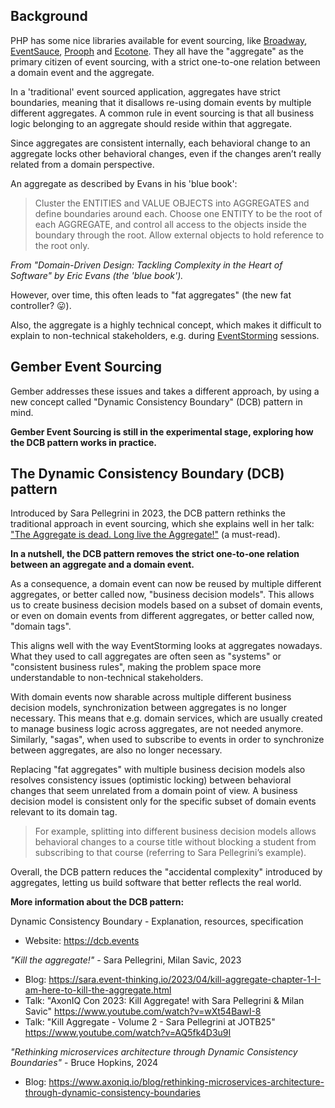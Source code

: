 ## Background
PHP has some nice libraries available for event sourcing, like [Broadway](https://github.com/broadway), [EventSauce](https://github.com/EventSaucePHP), [Prooph](https://github.com/prooph) and [Ecotone](https://github.com/ecotoneframework).
They all have the "aggregate" as the primary citizen of event sourcing,
with a strict one-to-one relation between a domain event and the aggregate.

In a 'traditional' event sourced application, aggregates have strict boundaries,
meaning that it disallows re-using domain events by multiple different aggregates.
A common rule in event sourcing is that all business logic belonging to an aggregate should reside within that aggregate.

Since aggregates are consistent internally, each behavioral change to an aggregate locks other behavioral changes, 
even if the changes aren’t really related from a domain perspective.

An aggregate as described by Evans in his 'blue book':

> Cluster the ENTITIES and VALUE OBJECTS into AGGREGATES and define boundaries around each.
> Choose one ENTITY to be the root of each AGGREGATE, and control all access to the objects inside the boundary through the root.
> Allow external objects to hold reference to the root only.

_From "Domain-Driven Design: Tackling Complexity in the Heart of Software" by Eric Evans (the 'blue book')._

However, over time, this often leads to "fat aggregates" (the new fat controller? 😛).

Also, the aggregate is a highly technical concept, which makes it difficult to explain to non-technical stakeholders,
e.g. during [EventStorming](https://github.com/ddd-crew/eventstorming-glossary-cheat-sheet) sessions.

## Gember Event Sourcing
Gember addresses these issues and takes a different approach, by using a new concept called "Dynamic Consistency Boundary" (DCB) pattern in mind.

**Gember Event Sourcing is still in the experimental stage, exploring how the DCB pattern works in practice.**

## The Dynamic Consistency Boundary (DCB) pattern
Introduced by Sara Pellegrini in 2023, the DCB pattern rethinks the traditional approach in event sourcing,
which she explains well in her talk: ["The Aggregate is dead. Long live the Aggregate!"](https://sara.event-thinking.io/2023/04/kill-aggregate-chapter-1-I-am-here-to-kill-the-aggregate.html) (a must-read).

**In a nutshell, the DCB pattern removes the strict one-to-one relation between an aggregate and a domain event.**

As a consequence, a domain event can now be reused by multiple different aggregates, or better called now, "business decision models".
This allows us to create business decision models based on a subset of domain events,
or even on domain events from different aggregates, or better called now, "domain tags".

This aligns well with the way EventStorming looks at aggregates nowadays.
What they used to call aggregates are often seen as "systems" or "consistent business rules",
making the problem space more understandable to non-technical stakeholders.

With domain events now sharable across multiple different business decision models, synchronization between aggregates is no longer necessary.
This means that e.g. domain services, which are usually created to manage business logic across aggregates, are not needed anymore.
Similarly, "sagas", when used to subscribe to events in order to synchronize between aggregates, are also no longer necessary.

Replacing "fat aggregates" with multiple business decision models also resolves consistency issues (optimistic locking)
between behavioral changes that seem unrelated from a domain point of view.
A business decision model is consistent only for the specific subset of domain events relevant to its domain tag.

> For example, splitting into different business decision models allows behavioral changes to a course title
> without blocking a student from subscribing to that course (referring to Sara Pellegrini’s example).

Overall, the DCB pattern reduces the "accidental complexity" introduced by aggregates, letting us build software that better reflects the real world.

**More information about the DCB pattern:**

Dynamic Consistency Boundary - Explanation, resources, specification
- Website: https://dcb.events

_"Kill the aggregate!"_ - Sara Pellegrini, Milan Savic, 2023
- Blog: https://sara.event-thinking.io/2023/04/kill-aggregate-chapter-1-I-am-here-to-kill-the-aggregate.html
- Talk: "AxonIQ Con 2023: Kill Aggregate! with Sara Pellegrini & Milan Savic" https://www.youtube.com/watch?v=wXt54BawI-8
- Talk: "Kill Aggregate - Volume 2 - Sara Pellegrini at JOTB25" https://www.youtube.com/watch?v=AQ5fk4D3u9I

_"Rethinking microservices architecture through Dynamic Consistency Boundaries"_ - Bruce Hopkins, 2024
- Blog: https://www.axoniq.io/blog/rethinking-microservices-architecture-through-dynamic-consistency-boundaries
